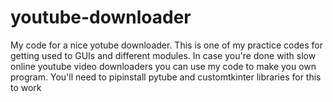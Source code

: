 # youtube-downloader
My code for a nice yotube downloader. 
This is one of my practice codes for getting used to GUIs and different modules. 
In case you're done with slow online youtube video downloaders you can use my code to make you own program.
You'll need to pipinstall pytube and customtkinter libraries for this to work 
